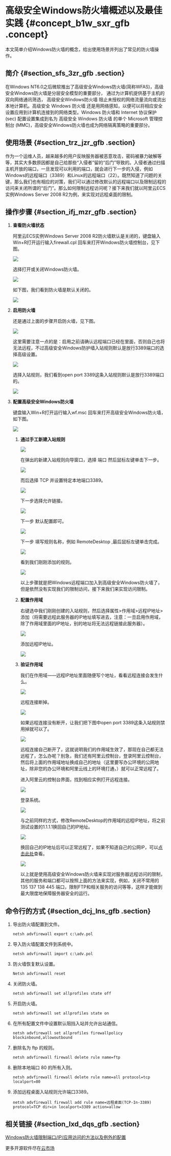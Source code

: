 # 高级安全Windows防火墙概述以及最佳实践 {#concept_b1w_sxr_gfb .concept}

本文简单介绍Windows防火墙的概念，给出使用场景并列出了常见的防火墙操作。

## 简介 {#section_sfs_3zr_gfb .section}

在Windows NT6.0之后微软推出了高级安全Windows防火墙\(简称WFAS\)，高级安全Windows防火墙是分层安全模型的重要部分， 通过为计算机提供基于主机的双向网络通讯筛选， 高级安全Windows防火墙 阻止未授权的网络流量流向或流出本地计算机。高级安全 Windows 防火墙 还是用网络感知，以便可以将相应安全设置应用到计算机连接到的网络类型。Windows 防火墙和 Internet 协议保护 \(sec\) 配置设置集成到名为 高级安全 Windows 防火墙 的单个 Microsoft 管理控制台 \(MMC\)，高级安全Windows防火墙也成为网络隔离策略的重要部分。

## 使用场景 {#section_trz_jzr_gfb .section}

作为一个运维人员，越来越多的用户反映服务器被恶意攻击，密码被暴力破解等等，其实大多数原因都是自己给那些“入侵者”留的“后门”导致的。入侵者通过扫描主机开放的端口，一旦发现可以利用的端口，就会进行下一步的入侵，例如Windows的远程端口（3389）和Linux的远程端口（22）。既然知道了问题的关键，那么我们也有相应的对策，我们可以通过修改默认的远程端口以及限制远程的访问来关闭所谓的“后门”。那么如何限制远程访问呢？接下来我们就以阿里云ECS实例Windows Server 2008 R2为例，来实现对远程桌面的限制。

## 操作步骤 {#section_ifj_mzr_gfb .section}

1.  **查看防火墙状态**

    阿里云ECS实例Windows Server 2008 R2防火墙默认是关闭的，键盘输入Win+R打开运行输入firewall.cpl 回车来打开Windows防火墙控制台，见下图。

    ![](images/12791_zh-CN_source.png)

    选择打开或关闭Windows防火墙。

    ![](images/12792_zh-CN_source.png)

    如下图，我们看到防火墙是默认关闭的。

    ![](images/12793_zh-CN_source.png)

2.  **启用防火墙**

    还是通过上面的步骤开启防火墙，见下图。

    ![](images/12794_zh-CN_source.png)

    这里需要注意一点的是：启用之前请确认远程端口已经在里面，否则自己也将无法远程，不过高级安全Windows防护墙入站规则默认是放行3389端口的选择高级设置。

    ![](images/12795_zh-CN_source.png)

    选择入站规则，我们看到open port 3389这条入站规则默认是放行3389端口的。

    ![](images/12796_zh-CN_source.png)

3.  **配置高级安全Windows防火墙**

    键盘输入Win+R打开运行输入wf.msc 回车来打开高级安全Windows防火墙，如下图。

    ![](images/12797_zh-CN_source.png)

    1.  **通过手工新建入站规则**

        ![](images/12798_zh-CN_source.png)

        在弹出的新建入站规则向导窗口，选择 端口 然后鼠标左键单击下一步。

        ![](images/12799_zh-CN_source.png)

        而后选择 TCP 并设置特定本地端口3389。

        ![](images/12800_zh-CN_source.png)

        下一步选择允许链接。

        ![](images/12801_zh-CN_source.png)

        下一步 默认配置即可。

        ![](images/12802_zh-CN_source.png)

        下一步 填写规则名称，例如 RemoteDesktop ,最后鼠标左键单击完成。

        ![](images/12803_zh-CN_source.png)

        看到我们刚刚添加的规则。

        ![](images/12804_zh-CN_source.png)

        以上步骤就是把Windows远程端口加入到高级安全Windows防火墙了，但是依然没有实现我们的限制访问，接下来我们来实现访问限制。

    2.  **配置作用域**

        右键选中我们刚刚创建的入站规则，然后选择属性\>作用域\>远程IP地址\>添加（将需要远程此服务器的IP地址填写进去，注意：一旦启用作用域，除了作用域里面的IP地址，别的地址将无法远程链接此服务器）。

        ![](images/12805_zh-CN_source.png)

        添加远程IP地址。

        ![](images/12806_zh-CN_source.png)

    3.  **验证作用域**

        我们在作用域——远程IP地址里面随便写个地址，看看远程连接会发生什么。

        ![](images/12807_zh-CN_source.png)

        远程连接断掉。

        ![](images/12808_zh-CN_source.png)

        如果远程连接没有断开，让我们把下图中open port 3389这条入站规则禁用掉就可以了。

        ![](images/12809_zh-CN_source.png)

        远程连接自己断开了，这就说明我们的作用域生效了，那现在自己都无法远程了，怎么办呢？别急，我们还有阿里云控制台，登录阿里云控制台，然后将上面的作用域地址换成自己的地址（这里要写办公环境的公网地址，除非您的办公环境和阿里云线上的环境打通，）就可以正常远程了。

        进入阿里云的控制台界面，找到相应实例打开远程连接。

        ![](images/12810_zh-CN_source.png)

        登录系统。

        ![](images/12811_zh-CN_source.png)

        与之前同样的方式，修改RemoteDesktop的作用域的远程IP地址，将之前测试设置的1.1.1.1换回自己的IP地址。

        ![](images/12812_zh-CN_source.png)

        换回自己的IP地址后可以正常远程了，如果不知道自己的公网IP，可以[点击此处](http://ip.taobao.com/)查看。

        ![](images/12813_zh-CN_source.png)

        以上就是使用高级安全Windows防火墙来实现对服务器远程访问的限制，其他的服务和端口都可以按照上面的方法来实现，例如，关闭不常用的135 137 138 445 端口，限制FTP和相关服务的访问等等，这样才能做到最大限度地保障服务器安全的运行。


## 命令行的方式 {#section_dcj_lns_gfb .section}

1.  导出防火墙配置到文件。

    ```
    netsh advfirewall export c:\adv.pol
    ```

2.  导入防火墙配置文件到系统中。

    ```
    netsh advfirewall import c:\adv.pol
    ```

3.  防火墙恢复默认设置。

    ```
    Netsh advfirewall reset
    ```

4.  关闭防火墙。

    ```
    netsh advfirewall set allprofiles state off
    ```

5.  开启防火墙。

    ```
    netsh advfirewall set allprofiles state on
    ```

6.  在所有配置文件中设置默认阻挡入站并允许出站通信。

    ```
    netsh advfirewall set allprofiles firewallpolicy blockinbound,allowoutbound
    ```

7.  删除名为 ftp 的规则。

    ```
    netsh advfirewall firewall delete rule name=ftp
    ```

8.  删除本地端口 80 的所有入则。

    ```
    netsh advfirewall firewall delete rule name=all protocol=tcp localport=80
    ```

9.  添加远程桌面入站规则允许端口3389。

    ```
    netsh advfirewall firewall add rule name=远程桌面(TCP-In-3389) protocol=TCP dir=in localport=3389 action=allow
    ```


## 相关链接 {#section_lxd_dqs_gfb .section}

[Windows防火墙限制端口/IP/应用访问的方法以及例外的配置](https://www.alibabacloud.com/help/zh/faq-detail/40699.htm)

更多开源软件尽在[云市场](https://marketplace.alibabacloud.com/)

